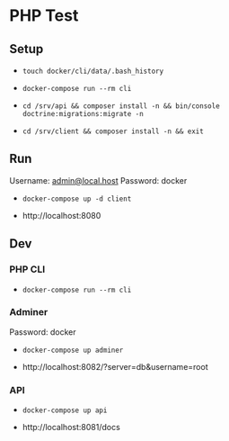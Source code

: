 # PHP Test

## Setup

- `touch docker/cli/data/.bash_history`

- `docker-compose run --rm cli`

- `cd /srv/api && composer install -n && bin/console doctrine:migrations:migrate -n`

- `cd /srv/client && composer install -n && exit`

## Run

Username: admin@local.host Password: docker

- `docker-compose up -d client`

- http://localhost:8080

## Dev

### PHP CLI

- `docker-compose run --rm cli`

### Adminer

Password: docker

- `docker-compose up adminer`

- http://localhost:8082/?server=db&username=root

### API

- `docker-compose up api`

- http://localhost:8081/docs
